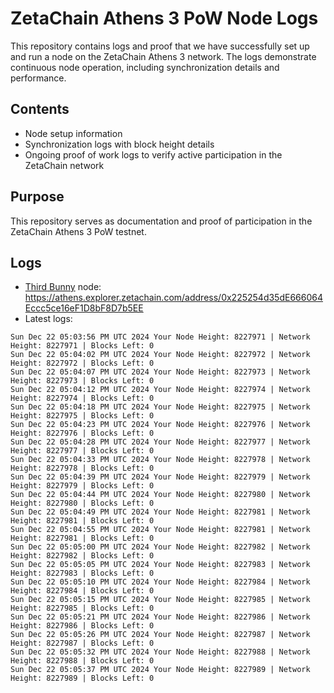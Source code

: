 # ZetaChain Athens 3 PoW Node Logs
This repository contains logs and proof that we have successfully set up and run a node on the ZetaChain Athens 3 network. The logs demonstrate continuous node operation, including synchronization details and performance.

## Contents
- Node setup information
- Synchronization logs with block height details
- Ongoing proof of work logs to verify active participation in the ZetaChain network

## Purpose
This repository serves as documentation and proof of participation in the ZetaChain Athens 3 PoW testnet.

## Logs

- [Third Bunny](https://thirdbunny.xyz/) node: https://athens.explorer.zetachain.com/address/0x225254d35dE666064Eccc5ce16eF1D8bF8D7b5EE
- Latest logs:
```
Sun Dec 22 05:03:56 PM UTC 2024 Your Node Height: 8227971 | Network Height: 8227971 | Blocks Left: 0
Sun Dec 22 05:04:02 PM UTC 2024 Your Node Height: 8227972 | Network Height: 8227972 | Blocks Left: 0
Sun Dec 22 05:04:07 PM UTC 2024 Your Node Height: 8227973 | Network Height: 8227973 | Blocks Left: 0
Sun Dec 22 05:04:12 PM UTC 2024 Your Node Height: 8227974 | Network Height: 8227974 | Blocks Left: 0
Sun Dec 22 05:04:18 PM UTC 2024 Your Node Height: 8227975 | Network Height: 8227975 | Blocks Left: 0
Sun Dec 22 05:04:23 PM UTC 2024 Your Node Height: 8227976 | Network Height: 8227976 | Blocks Left: 0
Sun Dec 22 05:04:28 PM UTC 2024 Your Node Height: 8227977 | Network Height: 8227977 | Blocks Left: 0
Sun Dec 22 05:04:33 PM UTC 2024 Your Node Height: 8227978 | Network Height: 8227978 | Blocks Left: 0
Sun Dec 22 05:04:39 PM UTC 2024 Your Node Height: 8227979 | Network Height: 8227979 | Blocks Left: 0
Sun Dec 22 05:04:44 PM UTC 2024 Your Node Height: 8227980 | Network Height: 8227980 | Blocks Left: 0
Sun Dec 22 05:04:49 PM UTC 2024 Your Node Height: 8227981 | Network Height: 8227981 | Blocks Left: 0
Sun Dec 22 05:04:55 PM UTC 2024 Your Node Height: 8227981 | Network Height: 8227981 | Blocks Left: 0
Sun Dec 22 05:05:00 PM UTC 2024 Your Node Height: 8227982 | Network Height: 8227982 | Blocks Left: 0
Sun Dec 22 05:05:05 PM UTC 2024 Your Node Height: 8227983 | Network Height: 8227983 | Blocks Left: 0
Sun Dec 22 05:05:10 PM UTC 2024 Your Node Height: 8227984 | Network Height: 8227984 | Blocks Left: 0
Sun Dec 22 05:05:15 PM UTC 2024 Your Node Height: 8227985 | Network Height: 8227985 | Blocks Left: 0
Sun Dec 22 05:05:21 PM UTC 2024 Your Node Height: 8227986 | Network Height: 8227986 | Blocks Left: 0
Sun Dec 22 05:05:26 PM UTC 2024 Your Node Height: 8227987 | Network Height: 8227987 | Blocks Left: 0
Sun Dec 22 05:05:32 PM UTC 2024 Your Node Height: 8227988 | Network Height: 8227988 | Blocks Left: 0
Sun Dec 22 05:05:37 PM UTC 2024 Your Node Height: 8227989 | Network Height: 8227989 | Blocks Left: 0
```

